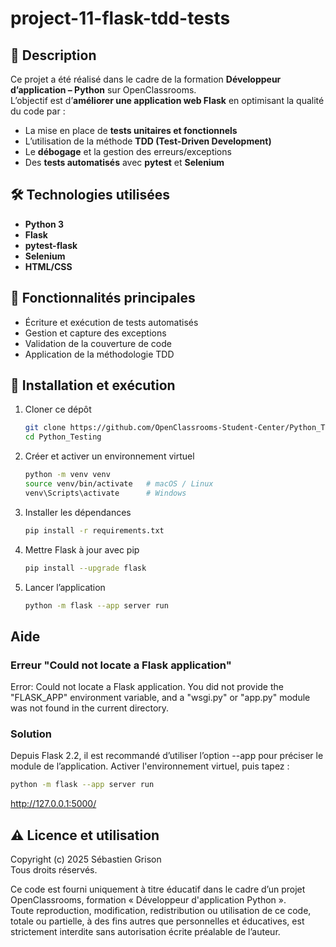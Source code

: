 # project-11-flask-tdd-tests

## 📌 Description
Ce projet a été réalisé dans le cadre de la formation **Développeur d’application – Python** sur OpenClassrooms.  
L’objectif est d’**améliorer une application web Flask** en optimisant la qualité du code par :  
- La mise en place de **tests unitaires et fonctionnels**  
- L’utilisation de la méthode **TDD (Test-Driven Development)**  
- Le **débogage** et la gestion des erreurs/exceptions  
- Des **tests automatisés** avec **pytest** et **Selenium**  

## 🛠️ Technologies utilisées
- **Python 3**
- **Flask**
- **pytest-flask**
- **Selenium**
- **HTML/CSS**

## 🚀 Fonctionnalités principales
- Écriture et exécution de tests automatisés
- Gestion et capture des exceptions
- Validation de la couverture de code
- Application de la méthodologie TDD

## 📂 Installation et exécution
1. Cloner ce dépôt  
   ```bash
   git clone https://github.com/OpenClassrooms-Student-Center/Python_Testing.git
   cd Python_Testing
   ```
2. Créer et activer un environnement virtuel  
   ```bash
   python -m venv venv
   source venv/bin/activate   # macOS / Linux
   venv\Scripts\activate      # Windows
   ```
3. Installer les dépendances  
   ```bash
   pip install -r requirements.txt
   ```
4. Mettre Flask à jour avec pip
   ```bash
   pip install --upgrade flask
   ```
5. Lancer l’application  
   ```bash
   python -m flask --app server run
   ```

## Aide

### Erreur "Could not locate a Flask application"
Error: Could not locate a Flask application. You did not provide the "FLASK_APP" environment variable, and a "wsgi.py" or "app.py" module was not found in the current directory.
### Solution
Depuis Flask 2.2, il est recommandé d’utiliser l’option --app pour préciser le module de l’application.
Activer l'environnement virtuel, puis tapez :

```bash
python -m flask --app server run
```

http://127.0.0.1:5000/

## ⚠️ Licence et utilisation

Copyright (c) 2025 Sébastien Grison  
Tous droits réservés.

Ce code est fourni uniquement à titre éducatif dans le cadre d’un projet OpenClassrooms, formation « Développeur d'application Python ».  
Toute reproduction, modification, redistribution ou utilisation de ce code, totale ou partielle, à des fins autres que personnelles et éducatives, est strictement interdite sans autorisation écrite préalable de l’auteur.